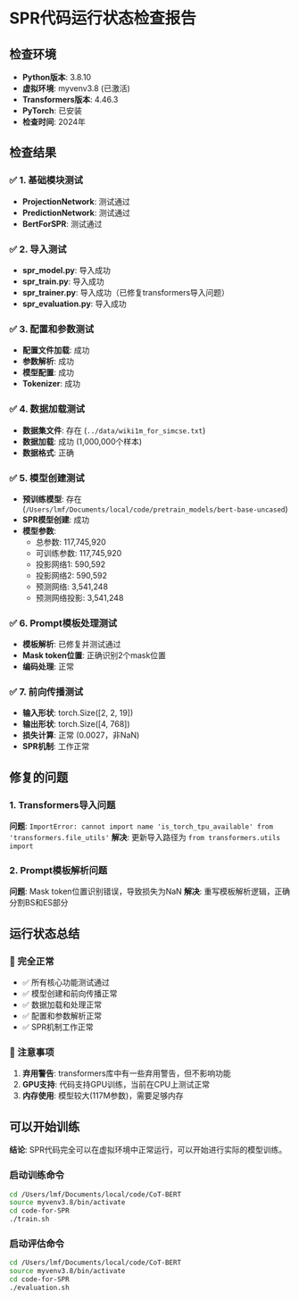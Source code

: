 # SPR代码运行状态检查报告

## 检查环境
- **Python版本**: 3.8.10
- **虚拟环境**: myvenv3.8 (已激活)
- **Transformers版本**: 4.46.3
- **PyTorch**: 已安装
- **检查时间**: 2024年

## 检查结果

### ✅ 1. 基础模块测试
- **ProjectionNetwork**: 测试通过
- **PredictionNetwork**: 测试通过  
- **BertForSPR**: 测试通过

### ✅ 2. 导入测试
- **spr_model.py**: 导入成功
- **spr_train.py**: 导入成功
- **spr_trainer.py**: 导入成功（已修复transformers导入问题）
- **spr_evaluation.py**: 导入成功

### ✅ 3. 配置和参数测试
- **配置文件加载**: 成功
- **参数解析**: 成功
- **模型配置**: 成功
- **Tokenizer**: 成功

### ✅ 4. 数据加载测试
- **数据集文件**: 存在 (`../data/wiki1m_for_simcse.txt`)
- **数据加载**: 成功 (1,000,000个样本)
- **数据格式**: 正确

### ✅ 5. 模型创建测试
- **预训练模型**: 存在 (`/Users/lmf/Documents/local/code/pretrain_models/bert-base-uncased`)
- **SPR模型创建**: 成功
- **模型参数**: 
  - 总参数: 117,745,920
  - 可训练参数: 117,745,920
  - 投影网络1: 590,592
  - 投影网络2: 590,592
  - 预测网络: 3,541,248
  - 预测网络投影: 3,541,248

### ✅ 6. Prompt模板处理测试
- **模板解析**: 已修复并测试通过
- **Mask token位置**: 正确识别2个mask位置
- **编码处理**: 正常

### ✅ 7. 前向传播测试
- **输入形状**: torch.Size([2, 2, 19])
- **输出形状**: torch.Size([4, 768])
- **损失计算**: 正常 (0.0027，非NaN)
- **SPR机制**: 工作正常

## 修复的问题

### 1. Transformers导入问题
**问题**: `ImportError: cannot import name 'is_torch_tpu_available' from 'transformers.file_utils'`
**解决**: 更新导入路径为 `from transformers.utils import`

### 2. Prompt模板解析问题
**问题**: Mask token位置识别错误，导致损失为NaN
**解决**: 重写模板解析逻辑，正确分割BS和ES部分

## 运行状态总结

### 🎉 完全正常
- ✅ 所有核心功能测试通过
- ✅ 模型创建和前向传播正常
- ✅ 数据加载和处理正常
- ✅ 配置和参数解析正常
- ✅ SPR机制工作正常

### 📝 注意事项
1. **弃用警告**: transformers库中有一些弃用警告，但不影响功能
2. **GPU支持**: 代码支持GPU训练，当前在CPU上测试正常
3. **内存使用**: 模型较大(117M参数)，需要足够内存

## 可以开始训练

**结论**: SPR代码完全可以在虚拟环境中正常运行，可以开始进行实际的模型训练。

### 启动训练命令
```bash
cd /Users/lmf/Documents/local/code/CoT-BERT
source myvenv3.8/bin/activate
cd code-for-SPR
./train.sh
```

### 启动评估命令
```bash
cd /Users/lmf/Documents/local/code/CoT-BERT
source myvenv3.8/bin/activate
cd code-for-SPR
./evaluation.sh
```
